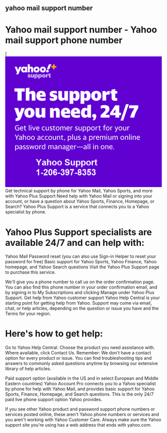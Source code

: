 ## yahoo mail support number
# Yahoo mail support number - Yahoo mail support phone number
[![Yahoo mail support number](YPlusSupport_0321@2x.png)
Get technical support by phone for Yahoo Mail, Yahoo Sports, and more with Yahoo Plus Support
Need help with Yahoo Mail or signing into your account, or have a question about Yahoo Sports, Finance, Homepage, or Search? Yahoo Plus Support is a service that connects you to a Yahoo specialist by phone.

# Yahoo Plus Support specialists are available 24/7 and can help with:

Yahoo Mail
Password reset (you can also use Sign-in Helper to reset your password for free)
Basic support for Yahoo Sports, Yahoo Finance, Yahoo homepage, and Yahoo Search questions
Visit the Yahoo Plus Support page to purchase this service.

We'll give you a phone number to call us on the order confirmation page. You can also find this phone number in your order confirmation email, and by signing in to My Subscriptions and clicking Manage under Yahoo Plus Support.
Get help from Yahoo customer support
Yahoo Help Central is your starting point for getting help from Yahoo. Support may come via email, chat, or help articles, depending on the question or issue you have and the Terms for your region.

# Here's how to get help:

Go to Yahoo Help Central.
Choose the product you need assistance with.
Where available, click Contact Us.
Remember: We don't have a contact option for every product or issue. You can find troubleshooting tips and answers to commonly asked questions anytime by browsing our extensive library of help articles.

Paid support option (available in the US and in select European and Middle Eastern countries)
Yahoo Account Pro connects you to a Yahoo specialist by phone for help with Yahoo Mail, and provides basic support for Yahoo Sports, Finance, Homepage, and Search questions. This is the only 24/7 paid live phone support option Yahoo provides.

If you see other Yahoo product and password support phone numbers or services posted online, these aren't Yahoo phone numbers or services and you aren't working with Yahoo Customer Care. Always make sure the Yahoo support site you're using has a web address that ends with yahoo.com.
